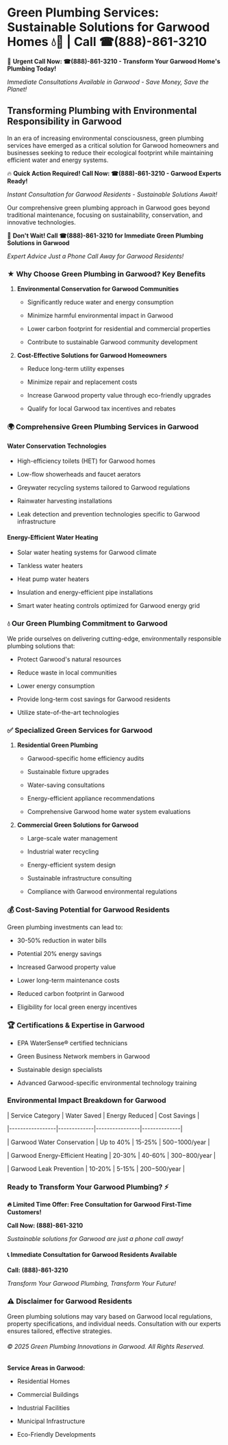 # Green Plumbing Services: Sustainable Solutions for Garwood Homes 💧🌿 | Call ☎(888)-861-3210

🚨 **Urgent Call Now: ☎(888)-861-3210 - Transform Your Garwood Home's Plumbing Today!**
*Immediate Consultations Available in Garwood - Save Money, Save the Planet!*

## Transforming Plumbing with Environmental Responsibility in Garwood

In an era of increasing environmental consciousness, green plumbing services have emerged as a critical solution for Garwood homeowners and businesses seeking to reduce their ecological footprint while maintaining efficient water and energy systems. 

🔥 **Quick Action Required! Call Now: ☎(888)-861-3210 - Garwood Experts Ready!**
*Instant Consultation for Garwood Residents - Sustainable Solutions Await!*

Our comprehensive green plumbing approach in Garwood goes beyond traditional maintenance, focusing on sustainability, conservation, and innovative technologies.

🚨 **Don't Wait! Call ☎(888)-861-3210 for Immediate Green Plumbing Solutions in Garwood**
*Expert Advice Just a Phone Call Away for Garwood Residents!*

### ★ Why Choose Green Plumbing in Garwood? Key Benefits

1. **Environmental Conservation for Garwood Communities** 
   - Significantly reduce water and energy consumption
   - Minimize harmful environmental impact in Garwood
   - Lower carbon footprint for residential and commercial properties
   - Contribute to sustainable Garwood community development

2. **Cost-Effective Solutions for Garwood Homeowners** 
   - Reduce long-term utility expenses
   - Minimize repair and replacement costs
   - Increase Garwood property value through eco-friendly upgrades
   - Qualify for local Garwood tax incentives and rebates

### 🌍 Comprehensive Green Plumbing Services in Garwood

#### Water Conservation Technologies
- High-efficiency toilets (HET) for Garwood homes
- Low-flow showerheads and faucet aerators
- Greywater recycling systems tailored to Garwood regulations
- Rainwater harvesting installations
- Leak detection and prevention technologies specific to Garwood infrastructure

#### Energy-Efficient Water Heating
- Solar water heating systems for Garwood climate
- Tankless water heaters
- Heat pump water heaters
- Insulation and energy-efficient pipe installations
- Smart water heating controls optimized for Garwood energy grid

### 💧 Our Green Plumbing Commitment to Garwood

We pride ourselves on delivering cutting-edge, environmentally responsible plumbing solutions that:
- Protect Garwood's natural resources
- Reduce waste in local communities
- Lower energy consumption
- Provide long-term cost savings for Garwood residents
- Utilize state-of-the-art technologies

### ✅ Specialized Green Services for Garwood

1. **Residential Green Plumbing**
   - Garwood-specific home efficiency audits
   - Sustainable fixture upgrades
   - Water-saving consultations
   - Energy-efficient appliance recommendations
   - Comprehensive Garwood home water system evaluations

2. **Commercial Green Solutions for Garwood**
   - Large-scale water management
   - Industrial water recycling
   - Energy-efficient system design
   - Sustainable infrastructure consulting
   - Compliance with Garwood environmental regulations

### 💰 Cost-Saving Potential for Garwood Residents

Green plumbing investments can lead to:
- 30-50% reduction in water bills
- Potential 20% energy savings
- Increased Garwood property value
- Lower long-term maintenance costs
- Reduced carbon footprint in Garwood
- Eligibility for local green energy incentives

### 🏆 Certifications & Expertise in Garwood

- EPA WaterSense® certified technicians
- Green Business Network members in Garwood
- Sustainable design specialists
- Advanced Garwood-specific environmental technology training

### Environmental Impact Breakdown for Garwood

| Service Category | Water Saved | Energy Reduced | Cost Savings |
|-----------------|-------------|----------------|--------------|
| Garwood Water Conservation | Up to 40% | 15-25% | $500-$1000/year |
| Garwood Energy-Efficient Heating | 20-30% | 40-60% | $300-$800/year |
| Garwood Leak Prevention | 10-20% | 5-15% | $200-$500/year |

### Ready to Transform Your Garwood Plumbing? ⚡

**🔥 Limited Time Offer: Free Consultation for Garwood First-Time Customers!**

**Call Now: (888)-861-3210**
*Sustainable solutions for Garwood are just a phone call away!*

#### 📞 Immediate Consultation for Garwood Residents Available

**Call: (888)-861-3210**
*Transform Your Garwood Plumbing, Transform Your Future!*

### ⚠️ Disclaimer for Garwood Residents

Green plumbing solutions may vary based on Garwood local regulations, property specifications, and individual needs. Consultation with our experts ensures tailored, effective strategies.

###### © 2025 Green Plumbing Innovations in Garwood. All Rights Reserved.

**Service Areas in Garwood:** 
- Residential Homes
- Commercial Buildings
- Industrial Facilities
- Municipal Infrastructure
- Eco-Friendly Developments